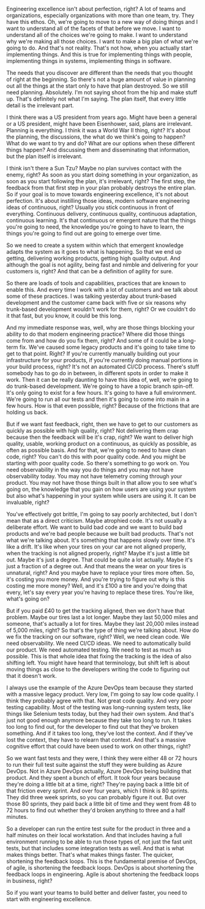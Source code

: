 Engineering excellence isn't about perfection, right? A lot of teams and organizations, especially organizations with more than one team, try. They have this ethos. Oh, we're going to move to a new way of doing things and I want to understand all of the facets of that before we move. I want to understand all of the choices we're going to make. I want to understand why we're making all those choices. I want to make a big plan of what we're going to do. And that's not reality. That's not how, when you actually start implementing things. And this is true for implementing things with people, implementing things in systems, implementing things in software.

The needs that you discover are different than the needs that you thought of right at the beginning. So there's not a huge amount of value in planning out all the things at the start only to have that plan destroyed. So we still need planning. Absolutely. I'm not saying shoot from the hip and make stuff up. That's definitely not what I'm saying. The plan itself, that every little detail is the irrelevant part.

I think there was a US president from years ago. Might have been a general or a US president, might have been Eisenhower, said, plans are irrelevant. Planning is everything. I think it was a World War II thing, right? It's about the planning, the discussions, the what do we think's going to happen? What do we want to try and do? What are our options when these different things happen? And discussing them and disseminating that information, but the plan itself is irrelevant.

I think isn't there a Sun Tzu? Maybe no plan survives contact with the enemy, right? As soon as you start doing something in your organization, as soon as you start following the plan, it's irrelevant, right? The first step, the feedback from that first step in your plan probably destroys the entire plan. So if your goal is to move towards engineering excellence, it's not about perfection. It's about instilling those ideas, modern software engineering ideas of continuous, right? Usually you stick continuous in front of everything. Continuous delivery, continuous quality, continuous adaptation, continuous learning. It's that continuous or emergent nature that the things you're going to need, the knowledge you're going to have to learn, the things you're going to find out are going to emerge over time.

So we need to create a system within which that emergent knowledge adapts the system as it goes to what is happening. So that we end up getting, delivering working products, getting high quality output. And although the goal is not agility, being fast and nimble and delivering for your customers is, right? And that can be a definition of agility for sure.

So there are loads of tools and capabilities, practices that are known to enable this. And every time I work with a lot of customers and we talk about some of these practices. I was talking yesterday about trunk-based development and the customer came back with five or six reasons why trunk-based development wouldn't work for them, right? Or we couldn't do it that fast, but you know, it could be this long.

And my immediate response was, well, why are those things blocking your ability to do that modern engineering practice? Where did those things come from and how do you fix them, right? And some of it could be a long-term fix. We've caused some legacy products and it's going to take time to get to that point. Right? If you're currently manually building out your infrastructure for your products, if you're currently doing manual portions in your build process, right? It's not an automated CI/CD process. There's stuff somebody has to go do in between, in different spots in order to make it work. Then it can be really daunting to have this idea of, well, we're going to do trunk-based development. We're going to have a topic branch spin-off. It's only going to exist for a few hours. It's going to have a full environment. We're going to run all our tests and then it's going to come into main in a few hours. How is that even possible, right? Because of the frictions that are holding us back.

But if we want fast feedback, right, then we have to get to our customers as quickly as possible with high quality, right? Not delivering them crap because then the feedback will be it's crap, right? We want to deliver high quality, usable, working product on a continuous, as quickly as possible, as often as possible basis. And for that, we're going to need to have clean code, right? You can't do this with poor quality code. And you might be starting with poor quality code. So there's something to go work on. You need observability in the way you do things and you may not have observability today. You may not have telemetry coming through your product. You may not have those things built in that allow you to see what's going on, the knowledge that you gain on how users are using your system but also what's happening in your system while users are using it. It can be invaluable, right?

You've effectively got brittle, I'm going to say poorly architected, but I don't mean that as a direct criticism. Maybe atrophied code. It's not usually a deliberate effort. We want to build bad code and we want to build bad products and we're bad people because we built bad products. That's not what we're talking about. It's something that happens slowly over time. It's like a drift. It's like when your tires on your car are not aligned properly, when the tracking is not aligned properly, right? Maybe it's just a little bit out. Maybe it's just a degree. That could be quite a lot actually. Maybe it's just a fraction of a degree out. And that means the wear on your tires is unnatural, right? And you maybe have to replace your tires more often. So, it's costing you more money. And you're trying to figure out why is this costing me more money? Well, and it's £100 a tire and you're doing that every, let's say every year you're having to replace these tires. You're like, what's going on?

But if you paid £40 to get the tracking aligned, then we don't have that problem. Maybe our tires last a lot longer. Maybe they last 50,000 miles and someone, that's actually a lot for tires. Maybe they last 20,000 miles instead of 5,000 miles, right? So that's the type of thing we're talking about. How do we fix the tracking on our software, right? Well, we need clean code. We need observability. We need CI/CD ideas. We need to automatically build our product. We need automated testing. We need to test as much as possible. This is that whole idea that fixing the tracking is the idea of also shifting left. You might have heard that terminology, but shift left is about moving things as close to the developers writing the code to figuring out that it doesn't work.

I always use the example of the Azure DevOps team because they started with a massive legacy product. Very low, I'm going to say low code quality. I think they probably agree with that. Not great code quality. And very poor testing capability. Most of the testing was long-running system tests, like things like Selenium tests today, but they had their own system. And that's just not good enough anymore because they take too long to run. It takes too long to find out, for the developer to find out that they've broken something. And if it takes too long, they've lost the context. And if they've lost the context, they have to relearn that context. And that's a massive cognitive effort that could have been used to work on other things, right?

So we want fast tests and they were, I think they were either 48 or 72 hours to run their full test suite against the stuff they were building as Azure DevOps. Not in Azure DevOps actually, Azure DevOps being building that product. And they spent a bunch of effort. It took four years because they're doing a little bit at a time, right? They're paying back a little bit of that friction every sprint. And over four years, which I think is 80 sprints. They did three week sprints, so you can probably figure it out. But over those 80 sprints, they paid back a little bit of time and they went from 48 to 72 hours to find out whether they'd broken anything to three and a half minutes.

So a developer can run the entire test suite for the product in three and a half minutes on their local workstation. And that includes having a full environment running to be able to run those types of, not just the fast unit tests, but that includes some integration tests as well. And that is what makes things better. That's what makes things faster. The quicker, shortening the feedback loops. This is the fundamental premise of DevOps, of agile, is shortening the feedback loops. DevOps is about shortening the feedback loops in engineering. Agile is about shortening the feedback loops in business, right?

So if you want your teams to build better and deliver faster, you need to start with engineering excellence.